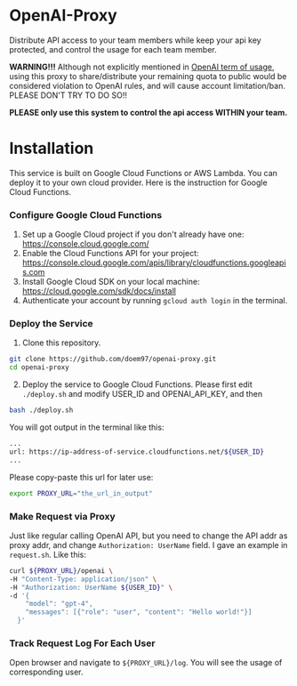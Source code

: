 # OpenAI-Proxy

Distribute API access to your team members while keep your api key protected, and control the usage for each team member.

**WARNING!!!** Although not explicitly mentioned in [OpenAI term of usage](https://openai.com/policies/terms-of-use), using this proxy to share/distribute your remaining quota to public would be considered violation to OpenAI rules, and will cause account limitation/ban. PLEASE DON'T TRY TO DO SO!!

**PLEASE only use this system to control the api access WITHIN your team.**

# Installation

This service is built on Google Cloud Functions or AWS Lambda. You can deploy it to your own cloud provider. Here is the instruction for Google Cloud Functions.

### Configure Google Cloud Functions

1. Set up a Google Cloud project if you don't already have one: https://console.cloud.google.com/
2. Enable the Cloud Functions API for your project: https://console.cloud.google.com/apis/library/cloudfunctions.googleapis.com
3. Install Google Cloud SDK on your local machine: https://cloud.google.com/sdk/docs/install
4. Authenticate your account by running `gcloud auth login` in the terminal.

### Deploy the Service

1. Clone this repository.
```bash
git clone https://github.com/doem97/openai-proxy.git
cd openai-proxy
```

2. Deploy the service to Google Cloud Functions. Please first edit `./deploy.sh` and modify USER_ID and OPENAI_API_KEY, and then
```bash
bash ./deploy.sh
```
You will got output in the terminal like this:
```bash
...
url: https://ip-address-of-service.cloudfunctions.net/${USER_ID}
...
```
Please copy-paste this url for later use:
```bash
export PROXY_URL="the_url_in_output"
```

### Make Request via Proxy
Just like regular calling OpenAI API, but you need to change the API addr as proxy addr, and change `Authorization: UserName` field.
I gave an example in `request.sh`. Like this:
```bash
curl ${PROXY_URL}/openai \
-H "Content-Type: application/json" \
-H "Authorization: UserName ${USER_ID}" \
-d '{
    "model": "gpt-4",
    "messages": [{"role": "user", "content": "Hello world!"}]
  }'
```

### Track Request Log For Each User
Open browser and navigate to `${PROXY_URL}/log`. You will see the usage of corresponding user.
